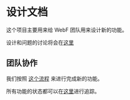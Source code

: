 # 设计文档

这个项目主要用来给 WebF 团队用来设计新的功能。

设计和问题的讨论将会在[这里](https://github.com/openwebf/rfc/issues)

## 团队协作

我们按照 [这个流程](/doc/life_of_a_feature.zh-CN.md) 来进行完成新的功能。

所有功能的状态都可以在[这里](https://github.com/openwebf/rfc/projects?type=beta)进行追踪。